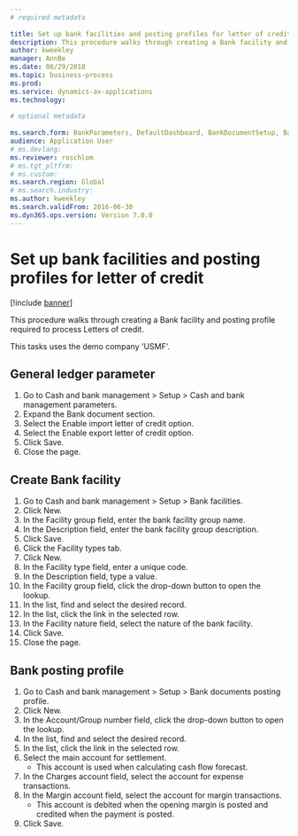 ```yaml
--- 
# required metadata 
 
title: Set up bank facilities and posting profiles for letter of credit
description: This procedure walks through creating a Bank facility and posting profile required to process Letters of credit. 
author: kweekley
manager: AnnBe 
ms.date: 08/29/2018
ms.topic: business-process 
ms.prod:  
ms.service: dynamics-ax-applications 
ms.technology:  
 
# optional metadata 
 
ms.search.form: BankParameters, DefaultDashboard, BankDocumentSetup, BankDocumentPosting   
audience: Application User 
# ms.devlang:  
ms.reviewer: roschlom
# ms.tgt_pltfrm:  
# ms.custom:  
ms.search.region: Global
# ms.search.industry: 
ms.author: kweekley
ms.search.validFrom: 2016-06-30 
ms.dyn365.ops.version: Version 7.0.0 
---
```

# Set up bank facilities and posting profiles for letter of credit

[!include [banner](../../includes/banner.md)]

This procedure walks through creating a Bank facility and posting profile required to process Letters of credit. 

This tasks uses the demo company 'USMF'.






## General ledger parameter
1. Go to Cash and bank management > Setup > Cash and bank management parameters.
2. Expand the Bank document section.
3. Select the Enable import letter of credit option.
4. Select the Enable export letter of credit option.
5. Click Save.
6. Close the page.

## Create Bank facility
1. Go to Cash and bank management > Setup > Bank facilities.
2. Click New.
3. In the Facility group field, enter the bank facility group name.
4. In the Description field, enter the bank facility group description.
5. Click Save.
6. Click the Facility types tab.
7. Click New.
8. In the Facility type field, enter a unique code.
9. In the Description field, type a value.
10. In the Facility group field, click the drop-down button to open the lookup.
11. In the list, find and select the desired record.
12. In the list, click the link in the selected row.
13. In the Facility nature field, select the nature of the bank facility.
14. Click Save.
15. Close the page.

## Bank posting profile
1. Go to Cash and bank management > Setup > Bank documents posting profile.
2. Click New.
3. In the Account/Group number field, click the drop-down button to open the lookup.
4. In the list, find and select the desired record.
5. In the list, click the link in the selected row.
6. Select the main account for settlement.
    * This account is used when calculating cash flow forecast.  
7. In the Charges account field, select the account for expense transactions.
8. In the Margin account field, select the account for margin transactions.
    * This account is debited when the opening margin is posted and credited when the payment is posted.  
9. Click Save.

